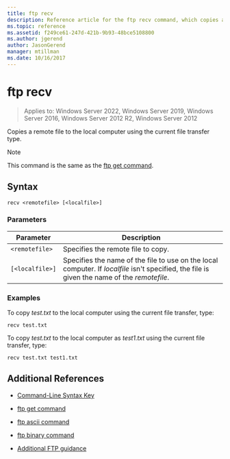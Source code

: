```yaml
---
title: ftp recv
description: Reference article for the ftp recv command, which copies a remote file to the local computer using the current file transfer type.
ms.topic: reference
ms.assetid: f249ce61-247d-421b-9b93-48bce5108800
ms.author: jgerend
author: JasonGerend
manager: mtillman
ms.date: 10/16/2017
---
```


# ftp recv

>Applies to: Windows Server 2022, Windows Server 2019, Windows Server 2016, Windows Server 2012 R2, Windows Server 2012

Copies a remote file to the local computer using the current file transfer type.

> [!NOTE]
> This command is the same as the [ftp get command](ftp-get.md).

## Syntax

```
recv <remotefile> [<localfile>]
```

### Parameters

| Parameter | Description |
| --------- | ----------- |
| `<remotefile>` | Specifies the remote file to copy. |
| `[<localfile>]` | Specifies the name of the file to use on the local computer. If *localfile* isn't specified, the file is given the name of the *remotefile*. |

### Examples

To copy *test.txt* to the local computer using the current file transfer, type:

```
recv test.txt
```

To copy *test.txt* to the local computer as *test1.txt* using the current file transfer, type:

```
recv test.txt test1.txt
```

## Additional References

- [Command-Line Syntax Key](command-line-syntax-key.md)

- [ftp get command](ftp-get.md)

- [ftp ascii command](ftp-ascii.md)

- [ftp binary command](ftp-binary.md)

- [Additional FTP guidance](/previous-versions/orphan-topics/ws.10/cc756013(v=ws.10))
